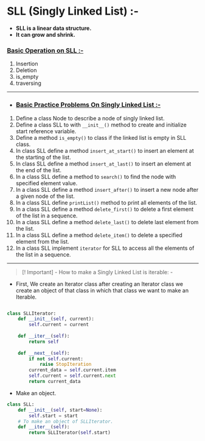 # SLL (Singly Linked List) :- 

- **SLL is a linear data structure.** 
- **It can grow and shrink.**

### <ins>Basic Operation on SLL :- </ins>
1. Insertion
2. Deletion
3. is_empty
4. traversing
----------------
* ### <ins>Basic Practice Problems On Singly Linked List :- </ins>

1. Define a class Node to describe a node of singly linked list.
2. Define a class SLL to with `__init__()` method to create and initialize start reference variable.
3. Define a method `is_empty()` to class if the linked list is empty in SLL class.
4. In class SLL define a method `insert_at_start()` to insert an element at the starting of the list.
5. In class SLL define a method `insert_at_last()` to insert an element at the end of the list.
6. In a class SLL define a method to `search()` to find the node with specified element value.
7. In a class SLL define a method `insert_after()` to insert a new node after a given node of the list.
8. In a class SLL define  `printList()` method to print all elements of the list.
9. In a class SLL define a method `delete_first()` to delete a first element of the list in a sequence.
10. In a class SLL define a method `delete_last()` to delete last element from the list.
11. In a class SLL define a method `delete_item()` to delete a specified element from the list.
12. In a class SLL implement `iterator` for SLL to access all the elements of the list in a sequence.

-----------




>[! Important] -
> How to make a Singly Linked List is iterable: -

- First, We create an Iterator class after creating an Iterator class we create an object of that class in which that 
class we want to make an Iterable. 
```python

class SLLIterator:
    def __init__(self, current):
        self.current = current
        
    def __iter__(self):
        return self
    
    def __next__(self):
        if not self.current:
            raise StopIteration
        current_data = self.current.item
        self.current = self.current.next
        return current_data
```

- Make an object.
```python
class SLL:
    def __init__(self, start=None):
        self.start = start
    # To make an object of SLLIterator.
    def __iter__(self):
        return SLLIterator(self.start)
```
